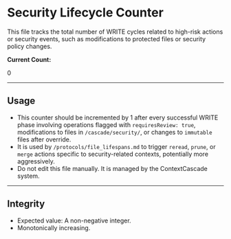 <!-- @meta {
  "fileType": "counter",
  "purpose": "Tracks WRITE-phase activity specifically for high-risk actions and security events.",
  "editPolicy": "incrementOnly",
  "routeScope": "security"
} -->
# Security Lifecycle Counter

This file tracks the total number of WRITE cycles related to high-risk actions or security events, such as modifications to protected files or security policy changes.

**Current Count:**

0

---
## Usage
- This counter should be incremented by 1 after every successful WRITE phase involving operations flagged with `requiresReview: true`, modifications to files in `/cascade/security/`, or changes to `immutable` files after override.
- It is used by `/protocols/file_lifespans.md` to trigger `reread`, `prune`, or `merge` actions specific to security-related contexts, potentially more aggressively.
- Do not edit this file manually. It is managed by the ContextCascade system.

---
## Integrity
- Expected value: A non-negative integer.
- Monotonically increasing.

